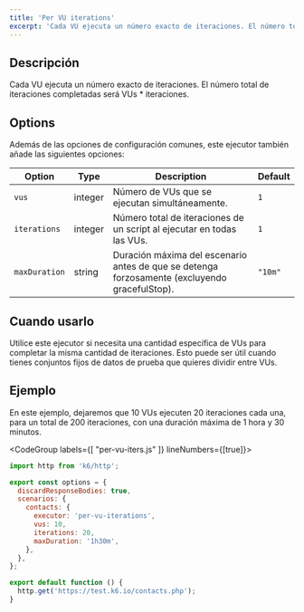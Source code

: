 ```yaml
---
title: 'Per VU iterations'
excerpt: 'Cada VU ejecuta un número exacto de iteraciones. El número total de iteraciones completadas será VUs * iteraciones.'
---
```


## Descripción

Cada VU ejecuta un número exacto de iteraciones. El número total de iteraciones completadas será VUs * iteraciones.

## Options

Además de las opciones de configuración comunes, este ejecutor también añade las siguientes opciones:

| Option        | Type    | Description                                                                        | Default |
| ------------- | ------- | ---------------------------------------------------------------------------------- | ------- |
| `vus`         | integer | Número de VUs que se ejecutan simultáneamente.                                                 | `1`     |
| `iterations`  | integer | Número total de iteraciones de un script al ejecutar en todas las VUs.                    | `1`     |
| `maxDuration` | string  | Duración máxima del escenario antes de que se detenga forzosamente (excluyendo gracefulStop). | `"10m"` |

## Cuando usarlo

Utilice este ejecutor si necesita una cantidad específica de VUs para completar la misma cantidad de iteraciones. Esto puede ser útil cuando tienes conjuntos fijos de datos de prueba que quieres dividir entre VUs.
 
## Ejemplo
 
En este ejemplo, dejaremos que 10 VUs ejecuten 20 iteraciones cada una, para un total de 200 iteraciones, con una duración máxima de 1 hora y 30 minutos.


<CodeGroup labels={[ "per-vu-iters.js" ]} lineNumbers={[true]}>

```javascript
import http from 'k6/http';

export const options = {
  discardResponseBodies: true,
  scenarios: {
    contacts: {
      executor: 'per-vu-iterations',
      vus: 10,
      iterations: 20,
      maxDuration: '1h30m',
    },
  },
};

export default function () {
  http.get('https://test.k6.io/contacts.php');
}
```

</CodeGroup>
